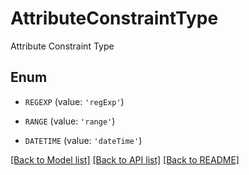 # AttributeConstraintType

Attribute Constraint Type

## Enum

* `REGEXP` (value: `'regExp'`)

* `RANGE` (value: `'range'`)

* `DATETIME` (value: `'dateTime'`)

[[Back to Model list]](../README.md#documentation-for-models) [[Back to API list]](../README.md#documentation-for-api-endpoints) [[Back to README]](../README.md)



